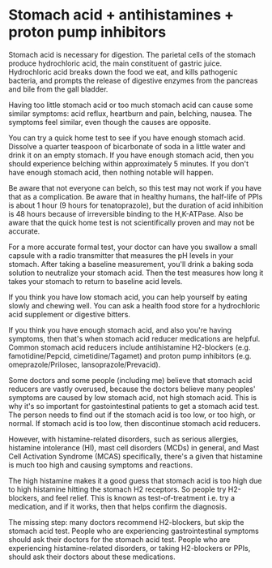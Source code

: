 [//]: # (
source: gpt-3 + jph editing
tags: stomach-acid antihistamines proton-pump-inhibitors
)

# Stomach acid + antihistamines + proton pump inhibitors

Stomach acid is necessary for digestion. The parietal cells of the stomach produce hydrochloric acid, the main constituent of gastric juice. Hydrochloric acid breaks down the food we eat, and kills pathogenic bacteria, and prompts the release of digestive enzymes from the pancreas and bile from the gall bladder.

Having too little stomach acid or too much stomach acid can cause some similar symptoms: acid reflux, heartburn and pain, belching, nausea. The symptoms feel similar, even though the causes are opposite.

You can try a quick home test to see if you have enough stomach acid. Dissolve a quarter teaspoon of bicarbonate of soda in a little water and drink it on an empty stomach. If you have enough stomach acid, then you should experience belching within approximately 5 minutes. If you don't have enough stomach acid, then nothing notable will happen.

Be aware that not everyone can belch, so this test may not work if you have that as a complication. Be aware that in healthy humans, the half-life of PPIs is about 1 hour (9 hours for tenatoprazole), but the duration of acid inhibition is 48 hours because of irreversible binding to the H,K-ATPase. Also be aware that the quick home test is not scientifically proven and may not be accurate.

For a more accurate formal test, your doctor can have you swallow a small capsule with a radio transmitter that measures the pH levels in your stomach. After taking a baseline measurement, you'll drink a baking soda solution to neutralize your stomach acid. Then the test measures how long it takes your stomach to return to baseline acid levels.

If you think you have low stomach acid, you can help yourself by eating slowly and chewing well. You can ask a health food store for a hydrochloric acid supplement or digestive bitters.

If you think you have enough stomach acid, and also you're having symptoms, then that's when stomach acid reducer medications are helpful. Common stomach acid reducers include antihistamine H2-blockers (e.g. famotidine/Pepcid, cimetidine/Tagamet) and proton pump inhibitors (e.g. omeprazole/Prilosec, lansoprazole/Prevacid).

Some doctors and some people (including me) believe that stomach acid reducers are vastly overused, because the doctors believe many peoples' symptoms are caused by low stomach acid, not high stomach acid. This is why it's so important for gastointestinal patients to get a stomach acid test. The person needs to find out if the stomach acid is too low, or too high, or normal. If stomach acid is too low, then discontinue stomach acid reducers.

However, with histamine-related disorders, such as serious allergies, histamine intolerance (HI), mast cell disorders (MCDs) in general, and Mast Cell Activation Syndrome (MCAS) specifically, there's a given that histamine is much too high and causing symptoms and reactions.

The high histamine makes it a good guess that stomach acid is too high due to high histamine hitting the stomach H2 receptors. So people try H2-blockers, and feel relief. This is known as test-of-treatment i.e. try a medication, and if it works, then that helps confirm the diagnosis.

The missing step: many doctors recommend H2-blockers, but skip the stomach acid test. People who are experiencing gastrointestinal symptoms should ask their doctors for the stomach acid test. People who are experiencing histamine-related disorders, or taking H2-blockers or PPIs, should ask their doctors about these medications.

